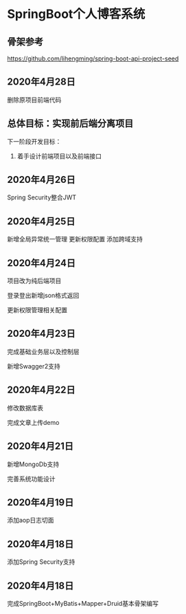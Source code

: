 # SpringBoot个人博客系统

 

## 骨架参考

https://github.com/lihengming/spring-boot-api-project-seed

## 2020年4月28日

 删除原项目前端代码

## 总体目标：实现前后端分离项目

下一阶段开发目标：

1. 着手设计前端项目以及前端接口

## 2020年4月26日

Spring Security整合JWT

## 2020年4月25日

新增全局异常统一管理
更新权限配置
 添加跨域支持

## 2020年4月24日

项目改为纯后端项目

登录登出新增json格式返回

更新权限管理相关配置

## 2020年4月23日

完成基础业务层以及控制层

新增Swagger2支持

## 2020年4月22日

修改数据库表

完成文章上传demo

## 2020年4月21日

新增MongoDb支持

完善系统功能设计

## 2020年4月19日

添加aop日志切面

## 2020年4月18日

添加Spring Security支持

## 2020年4月18日

完成SpringBoot+MyBatis+Mapper+Druid基本骨架编写


